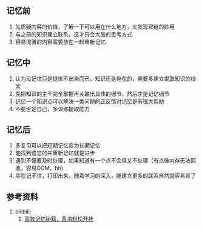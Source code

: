 ## 记忆前
1. 先质疑内容的价值，了解一下可以用在什么地方，又发现双链的妙用
2. 与之前的知识建立联系，这才符合大脑的思考方式
3. 容易混淆的内容需要放在一起重新记忆

## 记忆中
1. 认为没记住只是提炼不出来而已，知识还是存在的，需要多建立提取知识的线索
2. 先把知识的主干完全掌握再关联出具体的细节，然后才是记忆细节
3. 记忆一个知识点可以解决一类问题的正反馈对记忆是有很大帮助
4. 不要否定自己，多训练提取能力

## 记忆后
1. 多复习可以把短期记忆变为长期记忆
2. 能找到遗忘的并重新记忆就是进步
3. 遇到不懂要及时处理，如果知道有一个点不会但又不处理（有点像内存无法回收，容易OOM，hh）
4. 实在记不住，打印出来，随着学习的深入，能建立更多的联系自然就容易背了


## 参考资料
1. bilibili:
    1. [高效记忆秘籍，背书轻松开挂](https://www.bilibili.com/video/BV1BN4y1L7B3)